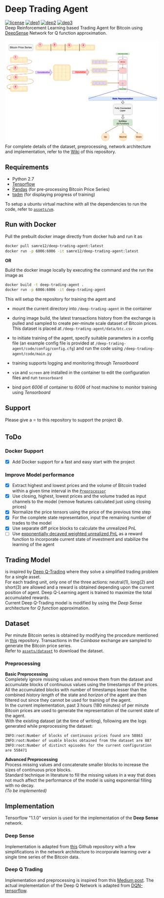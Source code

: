 # Deep Trading Agent

[![license](https://img.shields.io/packagist/l/doctrine/orm.svg)](https://github.com/samre12/deep-trading-agent/blob/master/LICENSE)
[![dep1](https://img.shields.io/badge/implementation-tensorflow-orange.svg)](https://www.tensorflow.org/)
[![dep2](https://img.shields.io/badge/python-2.7-red.svg)](https://www.python.org/download/releases/2.7/)
[![dep3](https://img.shields.io/badge/status-in%20progress-green.svg)](https://github.com/samre12/deep-trading-agent/)<br>
Deep Reinforcement Learning based Trading Agent for Bitcoin using [DeepSense](https://arxiv.org/abs/1611.01942) Network for Q function approximation. <br><br>
![model](assets/schema/CompleteSchema.png)
<br>
For complete details of the dataset, preprocessing, network architecture and implementation, refer to the [Wiki](https://github.com/samre12/deep-trading-agent/wiki) of this repository.

## Requirements

- Python 2.7
- [Tensorflow](https://www.tensorflow.org/)
- [Pandas](https://pandas.pydata.org) (for pre-processing Bitcoin Price Series)
- [tqdm](https://pypi.python.org/pypi/tqdm) (for displaying progress of training)<br>

To setup a ubuntu virtual machine with all the dependencies to run the code, refer to [`assets/vm`](https://github.com/samre12/deep-trading-agent/tree/master/assets/vm).

## Run with Docker

Pull the prebuilt docker image directly from docker hub and run it as

```bash
docker pull samre12/deep-trading-agent:latest
docker run -p 6006:6006 -it samre12/deep-trading-agent:latest
```

**OR**<br>

Build the docker image locally by executing the command and the run the image as

```bash
docker build -t deep-trading-agent .
docker run -p 6006:6006 -it deep-trading-agent
```

This will setup the repository for training the agent and

- mount the current directory into `/deep-trading-agent` in the container

- during image build, the latest transactions history from the exchange is pulled and sampled to create per-minute scale dataset of Bitcoin prices. This dataset is placed at `/deep-trading-agent/data/btc.csv`

- to initiate training of the agent, specify suitable parameters in a config file (an example config file is provided at `/deep-trading-agent/code/config/config.cfg`) and run the code using `/deep-trading-agent/code/main.py`

- training supports logging and monitoring through *Tensorboard*

- `vim` and `screen` are installed in the container to edit the configuration files and run `tensorboard`

- bind port *6006* of container to *6006* of host machine to monitor training using *Tensorboard*

## Support

Please give a :star: to this repository to support the project :smile:.

## ToDo

### Docker Support

- [X] Add Docker support for a fast and easy start with the project

### Improve Model performance

- [X] Extract highest and lowest prices and the volume of Bitcoin traded within a given time interval in the [`Preprocessor`](https://github.com/samre12/deep-trading-agent/blob/f8b5604aac3e68905034e4a0597867f37cecb342/code/process/processor.py#L9)
- [X] Use closing, highest, lowest prices and the volume traded as input channels to the model (remove features calculated just using closing prices)
- [X] Normalize the price tensors using the price of the previous time step
- [X] For the complete state representation, input the remaining number of trades to the model
- [X] Use separate diff price blocks to calculate the unrealized PnL
- [ ] Use [exponentially decayed weighted unrealized PnL](https://github.com/samre12/deep-trading-agent/wiki/Reward-Function#exponentially-weighted-unrealized-pnl) as a reward function to incorporate current state of investment and stabilize the learning of the agent

## Trading Model

is inspired by [Deep Q-Trading](http://cslt.riit.tsinghua.edu.cn/mediawiki/images/5/5f/Dtq.pdf) where they solve a simplified trading problem for a single asset.
<br>
For each trading unit, only one of the three actions: neutral(1), long(2) and short(3) are allowed and a reward is obtained depending upon the current position of agent. Deep Q-Learning agent is trained to maximize the total accumulated rewards. <br>
Current Deep Q-Trading model is modified by using the *Deep Sense* architecture for *Q function* approximation.

## Dataset

Per minute Bitcoin series is obtained by modifying the procedure mentioned in [this](https://github.com/philipperemy/deep-learning-bitcoin) repository. Transactions in the *Coinbase* exchange are sampled to generate the Bitcoin price series. <br>
Refer to [`assets/dataset`](https://github.com/samre12/deep-trading-agent/tree/master/assets/dataset) to download the dataset.

### Preprocessing

**Basic Preprocessing**<br>
Completely ignore missing values and remove them from the dataset and accumulate blocks of continuous values using the timestamps of the prices.<br>
All the accumulated blocks with number of timestamps lesser than the combined *history length* of the state and *horizon* of the agent are then filtered out since they cannot be used for training of the agent.<br>
In the current implementation, past 3 hours (180 minutes) of per minute Bitcoin prices are used to generate the representation of the current state of the agent.<br>
With the existing dataset (at the time of writing), following are the logs generated while preprocessing the dataset:
```
INFO:root:Number of blocks of continuous prices found are 58863
INFO:root:Number of usable blocks obtained from the dataset are 887
INFO:root:Number of distinct episodes for the current configuration are 558471
```

**Advanced Preprocessing**<br>
Process missing values and concatenate smaller blocks to increase the sizes of continuous price blocks.<br>
Standard technique in literature to fill the missing values in a way that does not much affect the performance of the model is using exponential filling with no decay.<br>
*(To be implemented)*

## Implementation

Tensorflow "1.1.0" version is used for the implementation of the **Deep Sense** network.<br>

### Deep Sense

Implementation is adapted from [this](https://github.com/yscacaca/DeepSense) Github repository with a few simplifications in the network architecture to incorporate learning over a single time series of the Bitcoin data.

### Deep Q Trading

Implementation and preprocessing is inspired from this [Medium post](https://hackernoon.com/the-self-learning-quant-d3329fcc9915). The actual implementation of the Deep Q Network is adapted from [DQN-tensorflow](https://github.com/devsisters/DQN-tensorflow).
